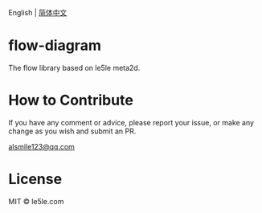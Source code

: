 English | [简体中文](./README.CN.md)

# flow-diagram

The flow library based on le5le meta2d.

# How to Contribute

If you have any comment or advice, please report your issue, or make any change as you wish and submit an PR.

alsmile123@qq.com

# License

MIT © le5le.com

